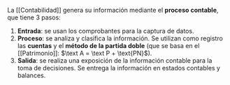 La [[Contabilidad]] genera su información mediante el **proceso contable**, que tiene 3 pasos:

1. **Entrada**: se usan los comprobantes para la captura de datos.
2. **Proceso**: se analiza y clasifica la información. Se utilizan como registro las **cuentas** y el **método de la partida doble** (que se basa en el [[Patrimonio]]: $\text A = \text P + \text{PN}$).
3. **Salida**: se realiza una exposición de la información contable para la toma de decisiones. Se entrega la información en estados contables y balances.
